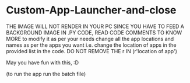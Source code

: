 # Custom-App-Launcher-and-close

THE IMAGE WILL NOT RENDER IN YOUR PC SINCE YOU HAVE TO FEED A BACKGROUND IMAGE IN .PY CODE, READ CODE COMMENTS TO KNOW MORE
to modify it as per your needs change all the app locations and names as per the apps you want i.e. change the location of apps in the provided list in the code. DO NOT REMOVE THE r IN (r'location of app')

May you have fun with this, :D

(to run the app run the batch file)
